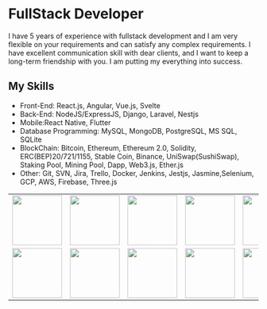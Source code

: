 FullStack Developer
==========================
  I have 5 years of experience with fullstack development and I am very flexible on your requirements and can satisfy any complex requirements. 
  I have excellent communication skill with dear clients, and I want to keep a long-term friendship with you.
  I am putting my everything into success.
## My Skills
  * Front-End: React.js, Angular, Vue.js, Svelte
  * Back-End: NodeJS/ExpressJS, Django, Laravel, Nestjs
  * Mobile:React Native, Flutter
  * Database Programming: MySQL, MongoDB, PostgreSQL, MS SQL, SQLite 
  * BlockChain: Bitcoin, Ethereum, Ethereum 2.0, Solidity, ERC(BEP)20/721/1155, Stable Coin, Binance, UniSwap(SushiSwap), Staking Pool, Mining Pool, Dapp, Web3.js, Ether.js
  * Other: Git, SVN, Jira, Trello, Docker, Jenkins, Jestjs, Jasmine,Selenium, GCP, AWS, Firebase, Three.js
<table>
  <tr>
    <td><img src="https://cdn.iconscout.com/icon/free/png-64/bitcoin-1824299-1545921.png" width="100"></td>
    <td><img src="https://cdn.iconscout.com/icon/free/png-64/react-3-1175109.png" width="100"></td>
    <td><img src="https://cdn.iconscout.com/icon/free/png-64/ethereum-3521413-2944857.png" width="100"></td>
    <td><img src="https://cdn.iconscout.com/icon/free/png-64/vue-282497.png" width="100"></td>
    <td><img src="https://cdn.iconscout.com/icon/free/png-64/node-js-1174925.png" width="100"></td>
    <td><img src="https://cdn.iconscout.com/icon/free/png-64/laravel-226015.png" width="100"></td>
    <td><img src="https://cdn.iconscout.com/icon/free/png-64/shopify-3521705-2945149.png" width="100"></td>
    <td><img src="https://cdn.iconscout.com/icon/free/png-64/angular-3-226070.png" width="100"></td>
    <td><img src="https://cdn.iconscout.com/icon/free/png-64/javascript-24-1174950.png" width="100"></td>
  </tr>
  <tr>
    <td><img src="https://cdn.iconscout.com/icon/free/png-64/typescript-1174965.png" width="100"></td>
    <td><img src="https://cdn.iconscout.com/icon/free/png-64/mysql-18-1174938.png" width="100"></td>
    <td><img src="https://cdn.iconscout.com/icon/free/png-64/django-11-1175036.png" width="100"></td>
    <td><img src="https://cdn.iconscout.com/icon/free/png-64/ionic-4-1175016.png" width="100"></td>
    <td><img src="https://cdn.iconscout.com/icon/free/png-64/github-170-1175028.png" width="100"></td>
    <td><img src="https://cdn.iconscout.com/icon/free/png-64/mongodb-3521676-2945120.png" width="100"></td>
    <td><img src="https://cdn.iconscout.com/icon/free/png-64/aws-1869025-1583149.png" width="100"></td>
    <td><img src="https://cdn.iconscout.com/icon/free/png-64/firebase-3521427-2944871.png" width="100"></td>
    <td><img src="https://cdn.iconscout.com/icon/free/png-64/webpack-1-1174980.png" width="100"></td>
  </tr>
  </table>